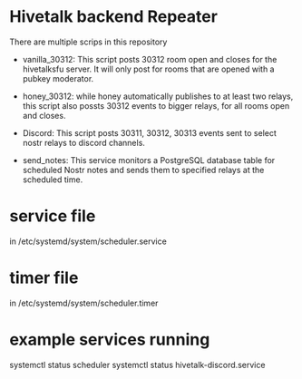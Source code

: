 # Hivetalk backend Repeater

There are multiple scrips in this repository

- vanilla_30312: This script posts 30312 room open and closes for the hivetalksfu server.
It will only post for rooms that are opened with a pubkey moderator. 

- honey_30312: while honey automatically publishes to at least two relays, this script also possts 30312 events to bigger relays, for all rooms open and closes. 

- Discord: This script posts 30311, 30312, 30313 events sent to select nostr relays to discord channels. 
- send_notes: This service monitors a PostgreSQL database table for scheduled Nostr notes and sends them to specified relays at the scheduled time.


# service file
in /etc/systemd/system/scheduler.service

# timer file

in /etc/systemd/system/scheduler.timer


# example services running

systemctl status scheduler
systemctl status hivetalk-discord.service

